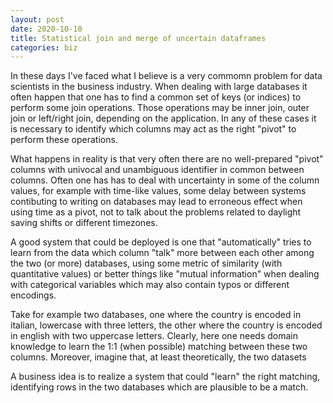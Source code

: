 ```yaml
---
layout: post
date: 2020-10-10
title: Statistical join and merge of uncertain dataframes
categories: biz
---
```


In these days I've faced what I believe is a very commomn problem for data scientists in the business industry.
When dealing with large databases it often happen that one has to find a common set of keys (or indices) to perform some join operations.
Those operations may be inner join, outer join or left/right join, depending on the application.
In any of these cases it is necessary to identify which columns may act as the right "pivot" to perform these operations.

What happens in reality is that very often there are no well-prepared "pivot" columns with univocal and unambiguous identifier in common between columns.
Often one has has to deal with uncertainty in some of the column values, for example with time-like values, some delay between systems contibuting to writing on databases may lead to erroneous effect when using time as a pivot, not to talk about the problems related to daylight saving shifts or different timezones.

A good system that could be deployed is one that "automatically" tries to learn from the data which column "talk" more between each other among the two (or more) databases, using some metric of similarity (with quantitative values) or better things like "mutual information" when dealing with categorical variables which may also contain typos or different encodings.

Take for example two databases, one where the country is encoded in italian, lowercase with three letters, the other where the country is encoded in english with two uppercase letters.
Clearly, here one needs domain knowledge to learn the 1:1 (when possible) matching between these two columns.
Moreover, imagine that, at least theoretically, the two datasets 

A business idea is to realize a system that could "learn" the right matching, identifying rows in the two databases which are plausible to be a match.

